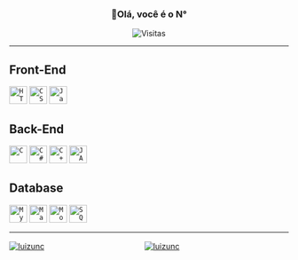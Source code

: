 <div align="center">
  <h3><b>👋Olá, você é o N°</b></h3>
</div>

<p align="center">
  <img
    src="https://profile-counter.glitch.me/luizunc/count.svg"
    alt="Visitas"
  />
</p>

---

## Front-End

<code><img height="32" src="https://img.shields.io/badge/HTML-239120?style=for-the-badge&logo=html5&logoColor=white" alt="HTML"/></code>
<code><img height="32" src="https://img.shields.io/badge/CSS-239120?&style=for-the-badge&logo=css3&logoColor=white" alt="CSS"/></code>
<code><img height="32" src="https://img.shields.io/badge/JavaScript-323330?style=for-the-badge&logo=javascript&logoColor=F7DF1E" alt="JavaScript"/></code>

## Back-End

<code><img height="32" src="https://img.shields.io/badge/C-00599C?style=for-the-badge&logo=c&logoColor=white" alt="C"/></code>
<code><img height="32" src="https://img.shields.io/badge/C%23-239120?style=for-the-badge&logo=c-sharp&logoColor=white" alt="C#"/></code>
<code><img height="32" src="https://img.shields.io/badge/C%2B%2B-00599C?style=for-the-badge&logo=c%2B%2B&logoColor=white" alt="C++"/></code>
<code><img height="32" src="https://img.shields.io/badge/Java-ED8B00?style=for-the-badge&logo=java&logoColor=white" alt="JAVA"/></code>

## Database

<code><img height="32" src="https://img.shields.io/badge/MySQL-00000F?style=for-the-badge&logo=mysql&logoColor=white" alt="MySQL"/></code>
<code><img height="32" src="https://img.shields.io/badge/MariaDB-01529E?style=for-the-badge&logo=mariadb&logoColor=white" alt="MariaDB"/></code>
<code><img height="32" src="https://img.shields.io/badge/MongoDB-4EA94B?style=for-the-badge&logo=mongodb&logoColor=white" alt="MongoDB"/></code>
<code><img height="32" src="https://img.shields.io/badge/SQLite-07405E?style=for-the-badge&logo=sqlite&logoColor=white" alt="SQLite"/></code>

---

[![luizunc](https://github-readme-stats.vercel.app/api?username=luizunc&theme=tokyonight)](https://github.com/anuraghazra/github-readme-stats)ㅤㅤㅤㅤㅤㅤㅤㅤㅤㅤㅤㅤㅤㅤ[![luizunc](https://github-readme-stats.vercel.app/api/top-langs/?username=luizunc&hide=html&layout=compact&theme=tokyonight)](https://github.com/anuraghazra/github-readme-stats)
